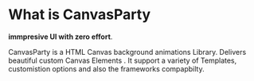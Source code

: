 # What is CanvasParty

**immpresive UI with zero effort**.

CanvasParty is a HTML Canvas background animations Library. Delivers beautiful custom Canvas Elements . It support
a variety of Templates, customistion options and also the frameworks compapbilty.
